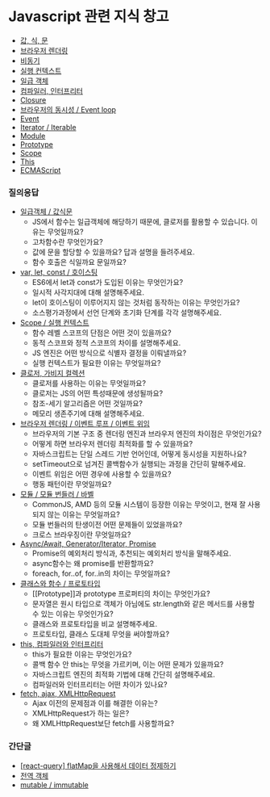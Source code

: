 # Javascript 관련 지식 창고

- [값, 식, 문](https://github.com/byhhh2/helloworld/tree/main/Javascript/%EA%B0%92%2C%20%EC%8B%9D%2C%20%EB%AC%B8)
- [브라우저 렌더링](https://github.com/byhhh2/helloworld/tree/main/Javascript/%EB%B8%8C%EB%9D%BC%EC%9A%B0%EC%A0%80%20%EB%A0%8C%EB%8D%94%EB%A7%81)
- [비동기](https://github.com/byhhh2/helloworld/tree/main/Javascript/%EB%B9%84%EB%8F%99%EA%B8%B0)
- [실행 컨텍스트](https://github.com/byhhh2/helloworld/tree/main/Javascript/%EC%8B%A4%ED%96%89%20%EC%BB%A8%ED%85%8D%EC%8A%A4%ED%8A%B8)
- [일급 객체](https://github.com/byhhh2/helloworld/tree/main/Javascript/%EC%9D%BC%EA%B8%89%20%EA%B0%9D%EC%B2%B4)
- [컴파일러, 인터프리터](https://github.com/byhhh2/helloworld/tree/main/Javascript/%EC%BB%B4%ED%8C%8C%EC%9D%BC%EB%9F%AC%2C%20%EC%9D%B8%ED%84%B0%ED%94%84%EB%A6%AC%ED%84%B0)
- [Closure](https://github.com/byhhh2/helloworld/tree/main/Javascript/Closure)
- [브라우저의 동시성 / Event loop](https://github.com/byhhh2/helloworld/tree/main/Javascript/Event%20loop)
- [Event](https://github.com/byhhh2/helloworld/tree/main/Javascript/Event)
- [Iterator / Iterable](https://github.com/byhhh2/helloworld/tree/main/Javascript/Iterator%2C%20Iterable)
- [Module](https://github.com/byhhh2/helloworld/tree/main/Javascript/Module)
- [Prototype](https://github.com/byhhh2/helloworld/tree/main/Javascript/Prototype)
- [Scope](https://github.com/byhhh2/helloworld/tree/main/Javascript/Scope)
- [This](https://github.com/byhhh2/helloworld/tree/main/Javascript/This)
- [ECMAScript](https://github.com/byhhh2/helloworld/blob/main/Javascript/ECMAScript.md)

### 질의응답

- [일급객체 / 값식문](https://github.com/peep-peep-study/JS-peep-dive/discussions/1#discussioncomment-3165950)
  - JS에서 함수는 일급객체에 해당하기 때문에, 클로저를 활용할 수 있습니다. 이유는 무엇일까요?
  - 고차함수란 무엇인가요?
  - 값에 문을 할당할 수 있을까요? 답과 설명을 들려주세요.
  - 함수 호출은 식일까요 문일까요?
- [var, let, const / 호이스팅](https://github.com/peep-peep-study/JS-peep-dive/discussions/3#discussioncomment-3215652)
  - ES6에서 let과 const가 도입된 이유는 무엇인가요?
  - 일시적 사각지대에 대해 설명해주세요.
  - let이 호이스팅이 이루어지지 않는 것처럼 동작하는 이유는 무엇인가요?
  - 소스평가과정에서 선언 단계와 초기화 단계를 각각 설명해주세요.
- [Scope / 실행 컨텍스트](https://github.com/peep-peep-study/JS-peep-dive/discussions/4#discussioncomment-3292206)
  - 함수 레벨 스코프의 단점은 어떤 것이 있을까요?
  - 동적 스코프와 정적 스코프의 차이를 설명해주세요.
  - JS 엔진은 어떤 방식으로 식별자 결정을 이뤄낼까요?
  - 실행 컨텍스트가 필요한 이유는 무엇일까요?
- [클로저, 가비지 컬렉션](https://github.com/peep-peep-study/JS-peep-dive/discussions/5#discussioncomment-3343391)
  - 클로저를 사용하는 이유는 무엇일까요?
  - 클로저는 JS의 어떤 특성때문에 생성될까요?
  - 참조-세기 알고리즘은 어떤 것일까요?
  - 메모리 생존주기에 대해 설명해주세요.
- [브라우저 렌더링 / 이벤트 루프 / 이벤트 위임](https://github.com/peep-peep-study/JS-peep-dive/discussions/7#discussioncomment-3441534)
  - 브라우저의 기본 구조 중 렌더링 엔진과 브라우저 엔진의 차이점은 무엇인가요?
  - 어떻게 하면 브라우저 렌더링 최적화를 할 수 있을까요?
  - 자바스크립트는 단일 스레드 기반 언어인데, 어떻게 동시성을 지원하나요?
  - setTimeout으로 넘겨진 콜백함수가 실행되는 과정을 간단히 말해주세요.
  - 이벤트 위임은 어떤 경우에 사용할 수 있을까요?
  - 행동 패턴이란 무엇일까요?
- [모듈 / 모듈 번들러 / 바벨](https://github.com/peep-peep-study/JS-peep-dive/discussions/8#discussioncomment-3505584)
  - CommonJS, AMD 등의 모듈 시스템이 등장한 이유는 무엇이고, 현재 잘 사용되지 않는 이유는 무엇일까요?
  - 모듈 번들러의 탄생이전 어떤 문제들이 있었을까요?
  - 크로스 브라우징이란 무엇일까요?
- [Async/Await, Generator/Iterator, Promise](https://github.com/peep-peep-study/JS-peep-dive/discussions/9#discussioncomment-3566845)
  - Promise의 예외처리 방식과, 추천되는 예외처리 방식을 말해주세요.
  - async함수는 왜 promise를 반환할까요?
  - foreach, for..of, for..in의 차이는 무엇일까요?
- [클래스와 함수 / 프로토타입](https://github.com/peep-peep-study/JS-peep-dive/discussions/10#discussioncomment-3631903)
  - [[Prototype]]과 prototype 프로퍼티의 차이는 무엇인가요?
  - 문자열은 원시 타입으로 객체가 아님에도 str.length와 같은 메서드를 사용할 수 있는 이유는 무엇인가요?
  - 클래스와 프로토타입을 비교 설명해주세요.
  - 프로토타입, 클래스 도대체 무엇을 써야할까요?
- [this, 컴파일러와 인터프리터](https://github.com/peep-peep-study/JS-peep-dive/discussions/11#discussioncomment-3686529)
  - this가 필요한 이유는 무엇인가요?
  - 콜백 함수 안 this는 무엇을 가르키며, 이는 어떤 문제가 있을까요?
  - 자바스크립트 엔진의 최적화 기법에 대해 간단히 설명해주세요.
  - 컴파일러와 인터프리터는 어떤 차이가 있나요?
- [fetch, ajax, XMLHttpRequest](https://github.com/peep-peep-study/JS-peep-dive/discussions/12#discussioncomment-3792654)
  - Ajax 이전의 문제점과 이를 해결한 이유는?
  - XMLHttpRequest가 하는 일은?
  - 왜 XMLHttpRequest보단 fetch를 사용할까요?

### 간단글

- [[react-query] flatMap을 사용해서 데이터 정제하기](https://velog.io/@movie/react-query-flatMap%EC%9D%84-%EC%82%AC%EC%9A%A9%ED%95%B4%EC%84%9C-%EB%8D%B0%EC%9D%B4%ED%84%B0-%EC%A0%95%EC%A0%9C%ED%95%98%EA%B8%B0)
- [전역 객체](https://utopian-galley-07b.notion.site/Global-Object-366aecec33794238baa935b02b4ab0e5)
- [mutable / immutable](https://prolog.techcourse.co.kr/studylogs/1823)
